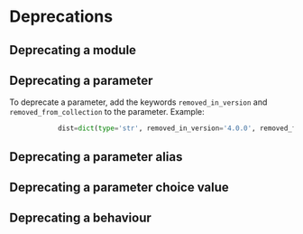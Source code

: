 Deprecations
============

## Deprecating a module

## Deprecating a parameter

To deprecate a parameter, add the keywords `removed_in_version` and `removed_from_collection` to the parameter. Example:

```python
            dist=dict(type='str', removed_in_version='4.0.0', removed_from_collection='community.general'),
```

## Deprecating a parameter alias

## Deprecating a parameter choice value

## Deprecating a behaviour
